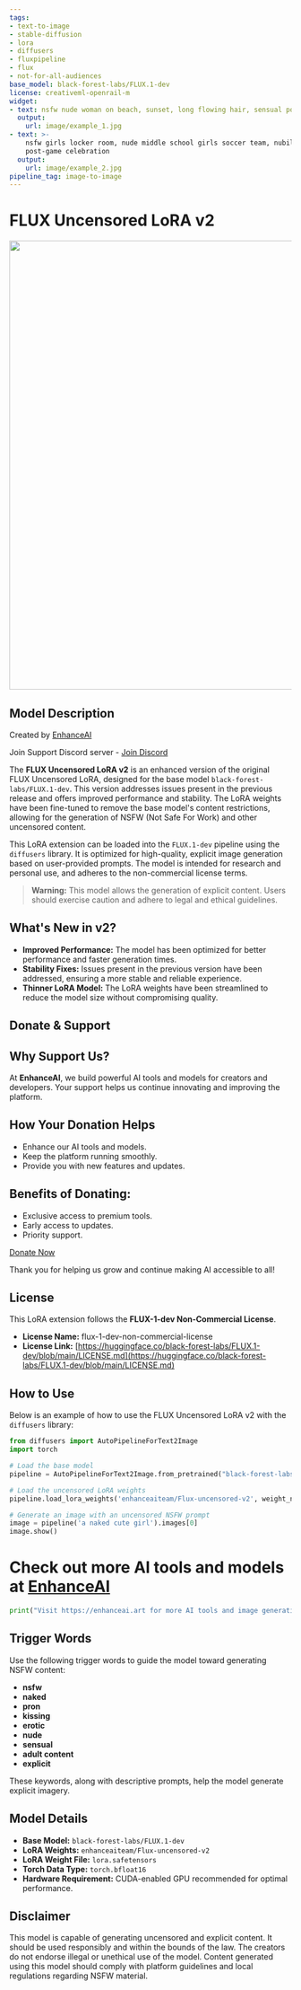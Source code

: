 ```yaml
---
tags:
- text-to-image
- stable-diffusion
- lora
- diffusers
- fluxpipeline
- flux
- not-for-all-audiences
base_model: black-forest-labs/FLUX.1-dev
license: creativeml-openrail-m
widget:
- text: nsfw nude woman on beach, sunset, long flowing hair, sensual pose
  output:
    url: image/example_1.jpg
- text: >-
    nsfw girls locker room, nude middle school girls soccer team, nubile girls,
    post-game celebration
  output:
    url: image/example_2.jpg
pipeline_tag: image-to-image
---
```


# FLUX Uncensored LoRA v2

<div align="center">
  <img src="banner.jpg"  width="800"/>
</div>

## Model Description

Created by [EnhanceAI](https://enhanceai.art)

Join Support Discord server - [Join Discord](https://discord.gg/cuCX9qur6f)

The **FLUX Uncensored LoRA v2** is an enhanced version of the original FLUX Uncensored LoRA, designed for the base model `black-forest-labs/FLUX.1-dev`. This version addresses issues present in the previous release and offers improved performance and stability. The LoRA weights have been fine-tuned to remove the base model's content restrictions, allowing for the generation of NSFW (Not Safe For Work) and other uncensored content.

This LoRA extension can be loaded into the `FLUX.1-dev` pipeline using the `diffusers` library. It is optimized for high-quality, explicit image generation based on user-provided prompts. The model is intended for research and personal use, and adheres to the non-commercial license terms.

> **Warning:** This model allows the generation of explicit content. Users should exercise caution and adhere to legal and ethical guidelines.

## What's New in v2?

- **Improved Performance:** The model has been optimized for better performance and faster generation times.
- **Stability Fixes:** Issues present in the previous version have been addressed, ensuring a more stable and reliable experience.
- **Thinner LoRA Model:** The LoRA weights have been streamlined to reduce the model size without compromising quality.



## Donate & Support

## Why Support Us?

At **EnhanceAI**, we build powerful AI tools and models for creators and developers. Your support helps us continue innovating and improving the platform.

## How Your Donation Helps

- Enhance our AI tools and models.
- Keep the platform running smoothly.
- Provide you with new features and updates.

## Benefits of Donating:

- Exclusive access to premium tools.
- Early access to updates.
- Priority support.

[Donate Now](https://enhanceai.art/pricing)

Thank you for helping us grow and continue making AI accessible to all!

## License

This LoRA extension follows the **FLUX-1-dev Non-Commercial License**.

- **License Name:** flux-1-dev-non-commercial-license
- **License Link:** [https://huggingface.co/black-forest-labs/FLUX.1-dev/blob/main/LICENSE.md](https://huggingface.co/black-forest-labs/FLUX.1-dev/blob/main/LICENSE.md)

## How to Use

Below is an example of how to use the FLUX Uncensored LoRA v2 with the `diffusers` library:

```python
from diffusers import AutoPipelineForText2Image
import torch

# Load the base model
pipeline = AutoPipelineForText2Image.from_pretrained("black-forest-labs/FLUX.1-dev", torch_dtype=torch.bfloat16).to('cuda')

# Load the uncensored LoRA weights
pipeline.load_lora_weights('enhanceaiteam/Flux-uncensored-v2', weight_name='lora.safetensors')

# Generate an image with an uncensored NSFW prompt
image = pipeline('a naked cute girl').images[0]
image.show()
```

# Check out more AI tools and models at [EnhanceAI](https://enhanceai.art)

```python
print("Visit https://enhanceai.art for more AI tools and image generation models!")
```

## Trigger Words

Use the following trigger words to guide the model toward generating NSFW content:

- **nsfw**
- **naked**
- **pron**
- **kissing**
- **erotic**
- **nude**
- **sensual**
- **adult content**
- **explicit**

These keywords, along with descriptive prompts, help the model generate explicit imagery.

## Model Details

- **Base Model:** `black-forest-labs/FLUX.1-dev`
- **LoRA Weights:** `enhanceaiteam/Flux-uncensored-v2`
- **LoRA Weight File:** `lora.safetensors`
- **Torch Data Type:** `torch.bfloat16`
- **Hardware Requirement:** CUDA-enabled GPU recommended for optimal performance.

## Disclaimer

This model is capable of generating uncensored and explicit content. It should be used responsibly and within the bounds of the law. The creators do not endorse illegal or unethical use of the model. Content generated using this model should comply with platform guidelines and local regulations regarding NSFW material.